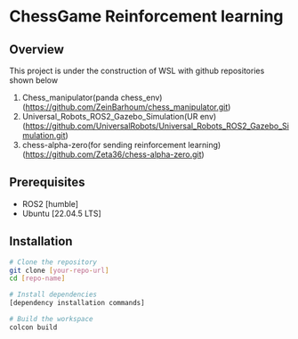 # ChessGame Reinforcement learning

## Overview
This project is under the construction of WSL with github repositories shown below
  1. Chess_manipulator(panda chess_env) (https://github.com/ZeinBarhoum/chess_manipulator.git)
  2. Universal_Robots_ROS2_Gazebo_Simulation(UR env) (https://github.com/UniversalRobots/Universal_Robots_ROS2_Gazebo_Simulation.git)
  3. chess-alpha-zero(for sending reinforcement learning) (https://github.com/Zeta36/chess-alpha-zero.git)


## Prerequisites
- ROS2 [humble]
- Ubuntu [22.04.5 LTS]


## Installation
```bash
# Clone the repository
git clone [your-repo-url]
cd [repo-name]

# Install dependencies
[dependency installation commands]

# Build the workspace
colcon build
